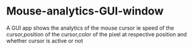 # Mouse-analytics-GUI-window
A GUI app shows the analytics of the mouse cursor ie speed of the cursor,position of the cursor,color of the pixel at respective position and whether cursor is active or not
